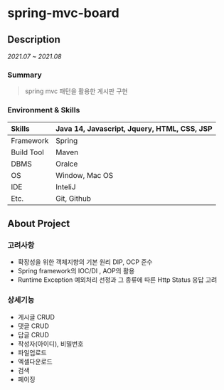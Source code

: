# spring-mvc-board

## Description
*2021.07 ~ 2021.08*

### Summary
> spring mvc 패턴을 활용한 게시판 구현

### Environment & Skills
  Skills | Java 14, Javascript, Jquery, HTML, CSS, JSP|
 :----- | :-----  |
 Framework | Spring |
 Build Tool|	Maven |
 DBMS | Oralce |
 OS | Window, Mac OS |
 IDE | InteliJ | 
 Etc. | Git, Github|
 
 
## About Project

### 고려사항

* 확장성을 위한 객체지향의 기본 원리 DIP, OCP 준수
* Spring framework의 IOC/DI , AOP의 활용
* Runtime Exception 예외처리 선정과 그 종류에 따른 Http Status 응답 고려


### 상세기능 

* 게시글 CRUD
* 댓글 CRUD
* 답글 CRUD
* 작성자(아이디), 비밀번호
* 파일업로드 
* 엑셀다운로드
* 검색
* 페이징


